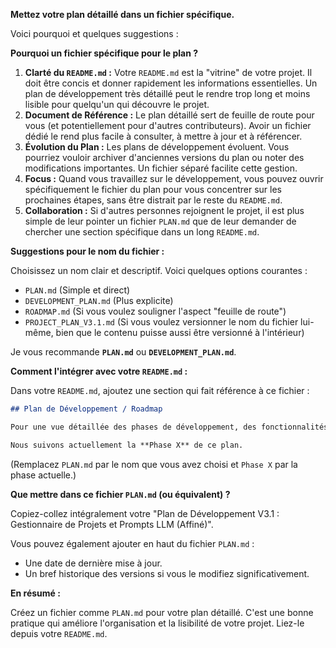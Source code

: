 **Mettez votre plan détaillé dans un fichier spécifique.**

Voici pourquoi et quelques suggestions :

**Pourquoi un fichier spécifique pour le plan ?**

1.  **Clarté du `README.md` :** Votre `README.md` est la "vitrine" de votre projet. Il doit être concis et donner rapidement les informations essentielles. Un plan de développement très détaillé peut le rendre trop long et moins lisible pour quelqu'un qui découvre le projet.
2.  **Document de Référence :** Le plan détaillé sert de feuille de route pour vous (et potentiellement pour d'autres contributeurs). Avoir un fichier dédié le rend plus facile à consulter, à mettre à jour et à référencer.
3.  **Évolution du Plan :** Les plans de développement évoluent. Vous pourriez vouloir archiver d'anciennes versions du plan ou noter des modifications importantes. Un fichier séparé facilite cette gestion.
4.  **Focus :** Quand vous travaillez sur le développement, vous pouvez ouvrir spécifiquement le fichier du plan pour vous concentrer sur les prochaines étapes, sans être distrait par le reste du `README.md`.
5.  **Collaboration :** Si d'autres personnes rejoignent le projet, il est plus simple de leur pointer un fichier `PLAN.md` que de leur demander de chercher une section spécifique dans un long `README.md`.

**Suggestions pour le nom du fichier :**

Choisissez un nom clair et descriptif. Voici quelques options courantes :

*   `PLAN.md` (Simple et direct)
*   `DEVELOPMENT_PLAN.md` (Plus explicite)
*   `ROADMAP.md` (Si vous voulez souligner l'aspect "feuille de route")
*   `PROJECT_PLAN_V3.1.md` (Si vous voulez versionner le nom du fichier lui-même, bien que le contenu puisse aussi être versionné à l'intérieur)

Je vous recommande **`PLAN.md`** ou **`DEVELOPMENT_PLAN.md`**.

**Comment l'intégrer avec votre `README.md` :**

Dans votre `README.md`, ajoutez une section qui fait référence à ce fichier :

```markdown
## Plan de Développement / Roadmap

Pour une vue détaillée des phases de développement, des fonctionnalités prévues et de la feuille de route du projet, veuillez consulter notre [Plan de Développement Détaillé](./PLAN.md).

Nous suivons actuellement la **Phase X** de ce plan.
```

(Remplacez `PLAN.md` par le nom que vous avez choisi et `Phase X` par la phase actuelle.)

**Que mettre dans ce fichier `PLAN.md` (ou équivalent) ?**

Copiez-collez intégralement votre "Plan de Développement V3.1 : Gestionnaire de Projets et Prompts LLM (Affiné)".

Vous pouvez également ajouter en haut du fichier `PLAN.md` :

*   Une date de dernière mise à jour.
*   Un bref historique des versions si vous le modifiez significativement.

**En résumé :**

Créez un fichier comme `PLAN.md` pour votre plan détaillé. C'est une bonne pratique qui améliore l'organisation et la lisibilité de votre projet. Liez-le depuis votre `README.md`.